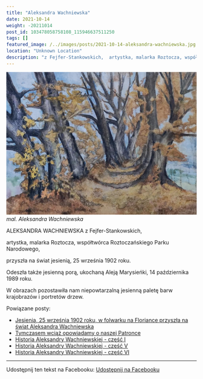```yaml
---
title: "Aleksandra Wachniewska"
date: 2021-10-14
weight: -20211014
post_id: 103478058758108_115946637511250
tags: []
featured_image: /../images/posts/2021-10-14-aleksandra-wachniewska.jpg
location: "Unknown Location"
description: "z Fejfer-Stankowskich,  artystka, malarka Roztocza, współtwórca Roztoczańskiego Parku Narodowego,..."
---
```


![mal. Aleksandra Wachniewska](/images/posts/2021-10-14-aleksandra-wachniewska.jpg)
*mal. Aleksandra Wachniewska*

   ALEKSANDRA WACHNIEWSKA z Fejfer-Stankowskich,

   artystka, malarka Roztocza, współtwórca Roztoczańskiego Parku Narodowego,

   przyszła na świat jesienią, 25 września 1902 roku.

   Odeszła także jesienną porą, ukochaną Aleją Marysieńki, 14 października 1989 roku.

   W obrazach pozostawiła nam niepowtarzalną jesienną paletę barw krajobrazów i portretów drzew.

Powiązane posty:
- [Jesienią, 25 września 1902 roku, w folwarku na Floriance przyszła na świat Aleksandra Wachniewska](/posts/jesienia-25-wrzesnia-1902-roku-w-folwarku)
- [Tymczasem wciąż opowiadamy o naszej Patronce](/posts/tymczasem-wciaz-opowiadamy-onaszej-patronce)
- [Historia Aleksandry Wachniewskiej - część I](/posts/historia-aleksandry-wachniewskiej-czesc-i)
- [Historia Aleksandry Wachniewskiej - część V](/posts/historia-aleksandry-wachniewskiej-czesc-v)
- [Historia Aleksandry Wachniewskiej - część VI](/posts/historia-aleksandry-wachniewskiej-czesc-vi)


---

Udostępnij ten tekst na Facebooku:
[Udostępnij na Facebooku](https://www.facebook.com/sharer/sharer.php?u=https://stowarzyszeniewachniewskiej.pl/posts/aleksandra-wachniewska)

<script type="application/ld+json">
{
  "@context": "https://schema.org",
  "@type": "BlogPosting",
  "headline": "Aleksandra Wachniewska",
  "datePublished": "2021-10-14",
  "dateModified": "2021-10-14",
  "author": {
    "@type": "Organization",
    "name": "Stowarzyszenie im. Aleksandry Wachniewskiej"
  },
  "publisher": {
    "@type": "Organization",
    "name": "Stowarzyszenie im. Aleksandry Wachniewskiej",
    "logo": {
      "@type": "ImageObject",
      "url": "https://stowarzyszeniewachniewskiej.pl/images/logo/logo.svg"
    }
  },
  "mainEntityOfPage": {
    "@type": "WebPage",
    "@id": "https://stowarzyszeniewachniewskiej.pl/posts/aleksandra-wachniewska"
  },
  "image": {
    "@type": "ImageObject",
    "url": "https://stowarzyszeniewachniewskiej.pl//images/posts/2021-10-14-aleksandra-wachniewska.jpg"
  },
  "articleSection": "Dziedzictwo Kulturowe i Zabytki",
  "keywords": "[]",
  "wordCount": 42,
  "articleBody": "ALEKSANDRA WACHNIEWSKA z Fejfer-Stankowskich,\n\n   artystka, malarka Roztocza, współtwórca Roztoczańskiego Parku Narodowego,\n\n   przyszła na świat jesienią, 25 września 1902 roku.\n\n   Odeszła także jesienną porą, ukochaną Aleją Marysieńki, 14 października 1989 roku.\n\n   W obrazach pozostawiła nam niepowtarzalną jesienną paletę barw krajobrazów i portretów drzew.",
  "description": "z Fejfer-Stankowskich,  artystka, malarka Roztocza, współtwórca Roztoczańskiego Parku Narodowego,...",
  "copyrightHolder": null
}
</script>
<script type="application/ld+json">
{
  "@context": "https://schema.org",
  "@type": "BreadcrumbList",
  "itemListElement": [
    {
      "@type": "ListItem",
      "position": 1,
      "name": "Home",
      "item": "https://stowarzyszeniewachniewskiej.pl"
    },
    {
      "@type": "ListItem",
      "position": 2,
      "name": "posts",
      "item": "https://stowarzyszeniewachniewskiej.pl/posts"
    },
    {
      "@type": "ListItem",
      "position": 3,
      "name": "Aleksandra Wachniewska",
      "item": "https://stowarzyszeniewachniewskiej.pl/posts/aleksandra-wachniewska"
    }
  ]
}
</script>
